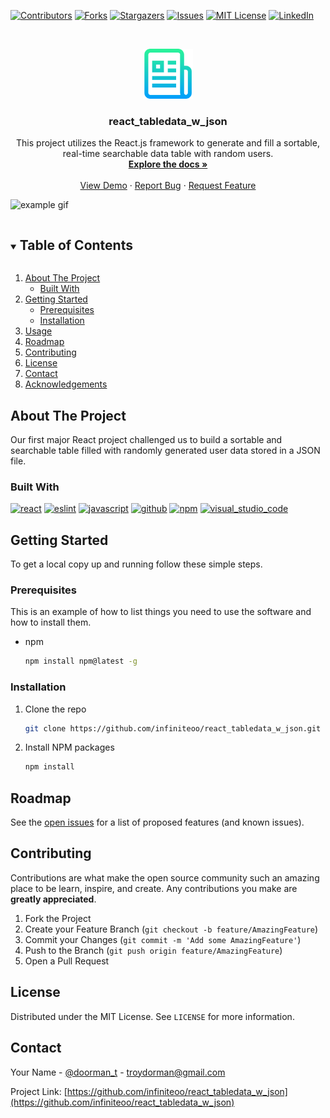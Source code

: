 
[![Contributors][contributors-shield]][contributors-url]
[![Forks][forks-shield]][forks-url]
[![Stargazers][stars-shield]][stars-url]
[![Issues][issues-shield]][issues-url]
[![MIT License][license-shield]][license-url]
[![LinkedIn][linkedin-shield]][linkedin-url]



<!-- PROJECT LOGO -->
<br />
<p align="center">
  <a href="https://github.com/infiniteoo/react_tabledata_w_json">
    <img src="images/logo.png" alt="Logo" width="80" height="80">
  </a>

  <h3 align="center">react_tabledata_w_json</h3>

  <p align="center">
    This project utilizes the React.js framework to generate and fill a sortable, real-time searchable data table with random users.
    <br />
    <a href="https://github.com/infiniteoo/react_tabledata_w_json"><strong>Explore the docs »</strong></a>
    <br />
    <br />
    <a href="https://github.com/infiniteoo/react_tabledata_w_json">View Demo</a>
    ·
    <a href="https://github.com/infiniteoo/react_tabledata_w_json/issues">Report Bug</a>
    ·
    <a href="https://github.com/infiniteoo/react_tabledata_w_json/issues">Request Feature</a>
  </p>
</p>

![example gif](/example/example_gif.gif)

<!-- TABLE OF CONTENTS -->
<details open="open">
  <summary><h2 style="display: inline-block">Table of Contents</h2></summary>
  <ol>
    <li>
      <a href="#about-the-project">About The Project</a>
      <ul>
        <li><a href="#built-with">Built With</a></li>
      </ul>
    </li>
    <li>
      <a href="#getting-started">Getting Started</a>
      <ul>
        <li><a href="#prerequisites">Prerequisites</a></li>
        <li><a href="#installation">Installation</a></li>
      </ul>
    </li>
    <li><a href="#usage">Usage</a></li>
    <li><a href="#roadmap">Roadmap</a></li>
    <li><a href="#contributing">Contributing</a></li>
    <li><a href="#license">License</a></li>
    <li><a href="#contact">Contact</a></li>
    <li><a href="#acknowledgements">Acknowledgements</a></li>
  </ol>
</details>



<!-- ABOUT THE PROJECT -->
## About The Project

Our first major React project challenged us to build a sortable and searchable table filled with randomly generated user data stored in a JSON file.  



### Built With
[![react](https://aleen42.github.io/badges/src/react.svg)](https://aleen42.github.io/badges/src/react.svg)
[![eslint](https://aleen42.github.io/badges/src/eslint.svg)](https://aleen42.github.io/badges/src/eslint.svg)
[![javascript](https://aleen42.github.io/badges/src/javascript.svg)](https://aleen42.github.io/badges/src/javascript.svg)
[![github](https://aleen42.github.io/badges/src/github.svg)](https://aleen42.github.io/badges/src/github.svg)
[![npm](https://aleen42.github.io/badges/src/npm.svg)](https://aleen42.github.io/badges/src/npm.svg)
[![visual_studio_code](https://aleen42.github.io/badges/src/visual_studio_code.svg)](https://aleen42.github.io/badges/src/visual_studio_code.svg)




<!-- GETTING STARTED -->
## Getting Started

To get a local copy up and running follow these simple steps.

### Prerequisites

This is an example of how to list things you need to use the software and how to install them.
* npm
  ```sh
  npm install npm@latest -g
  ```

### Installation

1. Clone the repo
   ```sh
   git clone https://github.com/infiniteoo/react_tabledata_w_json.git
   ```
2. Install NPM packages
   ```sh
   npm install
   ```



<!-- ROADMAP -->
## Roadmap

See the [open issues](https://github.com/infiniteoo/react_tabledata_w_json/issues) for a list of proposed features (and known issues).



<!-- CONTRIBUTING -->
## Contributing

Contributions are what make the open source community such an amazing place to be learn, inspire, and create. Any contributions you make are **greatly appreciated**.

1. Fork the Project
2. Create your Feature Branch (`git checkout -b feature/AmazingFeature`)
3. Commit your Changes (`git commit -m 'Add some AmazingFeature'`)
4. Push to the Branch (`git push origin feature/AmazingFeature`)
5. Open a Pull Request



<!-- LICENSE -->
## License

Distributed under the MIT License. See `LICENSE` for more information.



<!-- CONTACT -->
## Contact

Your Name - [@doorman_t](https://twitter.com/doorman_t) - troydorman@gmail.com

Project Link: [https://github.com/infiniteoo/react_tabledata_w_json](https://github.com/infiniteoo/react_tabledata_w_json)




<!-- MARKDOWN LINKS & IMAGES -->
<!-- https://www.markdownguide.org/basic-syntax/#reference-style-links -->
[contributors-shield]: https://img.shields.io/github/contributors/infiniteoo/react_tabledata_w_json?style=for-the-badge
[contributors-url]: https://github.com/infiniteoo/repo/graphs/contributors
[forks-shield]: https://img.shields.io/github/forks/infiniteoo/react_tabledata_w_json?style=for-the-badge
[forks-url]: https://github.com/infiniteoo/repo/network/members
[stars-shield]: https://img.shields.io/github/stars/infiniteoo/react_tabledata_w_json?style=for-the-badge
[stars-url]: https://github.com/infiniteoo/repo/stargazers
[issues-shield]: https://img.shields.io/github/issues/infiniteoo/react_tabledata_w_json?style=for-the-badge
[issues-url]: https://github.com/infiniteoo/repo/issues
[license-shield]: https://img.shields.io/github/license/infiniteoo/react_tabledata_w_json?style=for-the-badge
[license-url]: https://github.com/infiniteoo/repo/blob/master/LICENSE.txt
[linkedin-shield]: https://img.shields.io/badge/-LinkedIn-black.svg?style=for-the-badge&logo=linkedin&colorB=555
[linkedin-url]: https://www.linkedin.com/in/t-wayne-doorman/

